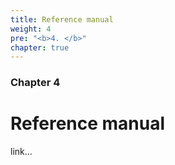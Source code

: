 ```yaml
---
title: Reference manual
weight: 4
pre: "<b>4. </b>"
chapter: true
---
```


### Chapter 4

# Reference manual
link...